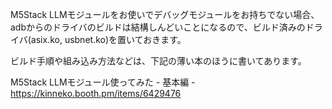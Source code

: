 M5Stack LLMモジュールをお使いでデバッグモジュールをお持ちでない場合、adbからのドライバのビルドは結構しんどいことになるので、ビルド済みのドライバ(asix.ko, usbnet.ko)を置いておきます。

ビルド手順や組み込み方法などは、下記の薄い本のほうに書いてあります。

M5Stack LLMモジュール使ってみた - 基本編 -　https://kinneko.booth.pm/items/6429476
